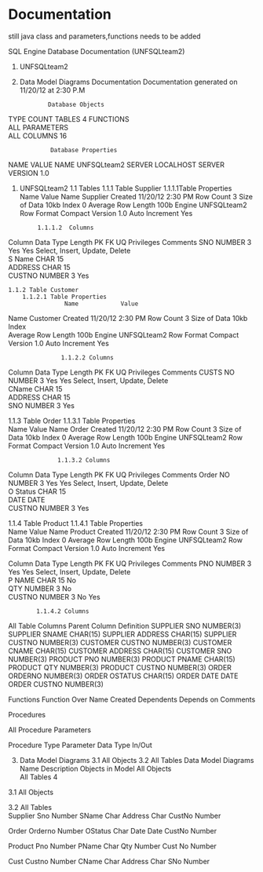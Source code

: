 Documentation
=============

still java class and parameters,functions needs to be added



  
SQL Engine Database Documentation (UNFSQLteam2) 
1.	UNFSQLteam2
2.	Data Model Diagrams
				Documentation
				Documentation generated on 11/20/12 at 2:30 P.M
				
				Database Objects
TYPE	COUNT
TABLES	4
FUNCTIONS	
ALL PARAMETERS	
ALL COLUMNS	16
				




				Database Properties
NAME	VALUE
NAME	UNFSQLteam2
SERVER	LOCALHOST
SERVER VERSION	1.0

				
				





1. UNFSQLteam2
	1.1 Tables
		1.1.1 Table Supplier
			1.1.1.1Table Properties  	
					Name			Value
Name	Supplier
Created	11/20/12  2:30 PM
Row Count	3
Size of Data	10kb
Index	0
Average Row Length	100b
Engine	UNFSQLteam2
Row Format	Compact
Version	1.0
Auto Increment	Yes
			

	
	  		1.1.1.2  Columns

Column	Data Type            	Length	PK	FK	UQ	Privileges	Comments
SNO	NUMBER	3	Yes		Yes	Select, Insert, Update, Delete	
S Name	CHAR	15					
ADDRESS	CHAR	15					
CUSTNO	NUMBER	3			Yes		
				       







	1.1.2 Table Customer
		1.1.2.1 Table Properties  
					Name			Value
Name	Customer
Created	11/20/12  2:30 PM
Row Count	3
Size of Data	10kb
Index	
Average Row Length	100b
Engine	UNFSQLteam2
Row Format	Compact
Version	1.0
Auto Increment	Yes
			

	


	







				   1.1.2.2 Columns

Column	Data Type            	Length	PK	FK	UQ	Privileges	Comments
CUSTS NO	NUMBER	3	Yes		Yes	Select, Insert, Update, Delete	
CName	CHAR	15					
ADDRESS	CHAR	15					
SNO	NUMBER	3			Yes		





1.1.3 Table Order
			1.1.3.1 Table Properties  		
					Name			Value
Name	Order
Created	11/20/12  2:30 PM
Row Count	3
Size of Data	10kb
Index	0
Average Row Length	100b
Engine	UNFSQLteam2
Row Format	Compact
Version	1.0
Auto Increment	Yes
			
	









				  1.1.3.2 Columns

Column	Data Type            	Length	PK	FK	UQ	Privileges	Comments
Order NO	NUMBER	3	Yes		Yes	Select, Insert, Update, Delete	
O Status	CHAR	15					
DATE	DATE						
CUSTNO	NUMBER	3			Yes		









1.1.4 Table Product
			1.1.4.1 Table Properties  	
						Name			Value
Name	Product
Created	11/20/12  2:30 PM
Row Count	3
Size of Data	10kb
Index	0
Average Row Length	100b
Engine	UNFSQLteam2
Row Format	Compact
Version	1.0
Auto Increment	Yes
					



Column	Data Type            	Length	PK	FK	UQ	Privileges	Comments
PNO	NUMBER	3	Yes		Yes	Select, Insert, Update, Delete	
P NAME	CHAR	15	No				
QTY	NUMBER	3	No				
CUSTNO	NUMBER	3	No		Yes		
				
			1.1.4.2 Columns



			


	

All Table Columns
Parent	Column	Definition
SUPPLIER	SNO	NUMBER(3)
SUPPLIER	SNAME	CHAR(15)
SUPPLIER	ADDRESS	CHAR(15)
SUPPLIER	CUSTNO	NUMBER(3)
CUSTOMER	CUSTNO	NUMBER(3)
CUSTOMER	CNAME	CHAR(15)
CUSTOMER	ADDRESS	CHAR(15)
CUSTOMER	SNO	NUMBER(3)
PRODUCT	PNO	NUMBER(3)
PRODUCT	PNAME	CHAR(15)
PRODUCT	QTY	NUMBER(3)
PRODUCT	CUSTNO	NUMBER(3)
ORDER	ORDERNO	NUMBER(3)
ORDER	OSTATUS	CHAR(15)
ORDER	DATE	DATE
ORDER	CUSTNO	NUMBER(3)
				







   









Functions		Function Over 
Name	Created	Dependents 	Depends on	Comments
				
				
				
	

Procedures
					
					
					
			




All Procedure Parameters
			
Procedure	Type	Parameter 	Data Type	In/Out
				
				
				

3.	Data Model Diagrams
3.1 All Objects
3.2 All Tables
			Data Model Diagrams
Name	Description	Objects in Model
All Objects		
All Tables		4

					





3.1 All Objects
		












3.2 All Tables   										
Supplier
Sno         Number
SName    Char
Address   Char
CustNo   Number

Order
Orderno  Number
OStatus   Char
Date        Date
CustNo   Number

										
Product
Pno        Number
PName   Char
Qty         Number
Cust No  Number

			
Cust
Custno    Number
CName     Char
Address    Char
SNo        Number

	
	

